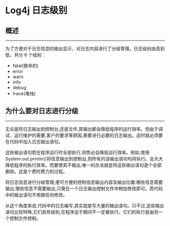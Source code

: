 # **Log4j 日志级别**
## **概述**
---

为了方便对于日志信息的输出显示，对日志内容进行了分级管理。日志级别由高到低，共分 6 个级别：

- fatal(致命的)
- error
- warn
- info
- debug
- trace(堆栈)

## **为什么要对日志进行分级**
---

无论是将日志输出到控制台,还是文件,其输出都会降低程序的运行效率。但由于调试、运行维护的需要,客户的要求等原因,需要进行必要的日志输出。这时就必须要在代码中加入日志输出语句。

这些输出语句若在程序运行时全部执行,则势必会降低运行效率。例如,使用System.out.printin()将信息输出到控制台,则所有的该输出语句均将执行。会大大降低程序的执行效率。而要使其不输出,唯一的办法就是将这些输出语句逐个全部删除。这是个费时费力的过程。

将日志信息进行分级管理,便可方便的控制信息输出内容及输出位置:哪些信息需要输出,哪些信息不需要输出,只需在一个日志输出控制文件中稍加修改即可。而代码中的输出语句不用做任何修改。

从这个角度来说,代码中的日志编写,其实就是写大量的输出语句。只不过,这些输出语句比较特殊,它们具有级别,在程序运于期间不一定被执行。它们的执行是由另一个控制文件控制。